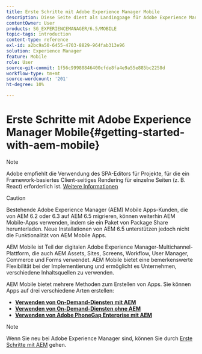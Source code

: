 ```yaml
---
title: Erste Schritte mit Adobe Experience Manager Mobile
description: Diese Seite dient als Landingpage für Adobe Experience Manager Mobile. Folgen Sie dieser Seite als Ausgangspunkt, um mehr über die drei verschiedenen Möglichkeiten zum Erstellen von Apps zu erfahren.
contentOwner: User
products: SG_EXPERIENCEMANAGER/6.5/MOBILE
topic-tags: introduction
content-type: reference
exl-id: a2bc9a50-6455-4703-8829-964fab313e96
solution: Experience Manager
feature: Mobile
role: User
source-git-commit: 1f56c99980846400cfde8fa4e9a55e885bc2258d
workflow-type: tm+mt
source-wordcount: '201'
ht-degree: 10%

---
```


# Erste Schritte mit Adobe Experience Manager Mobile{#getting-started-with-aem-mobile}

>[!NOTE]
>
>Adobe empfiehlt die Verwendung des SPA-Editors für Projekte, für die ein Framework-basiertes Client-seitiges Rendering für einzelne Seiten (z. B. React) erforderlich ist. [Weitere Informationen](/help/sites-developing/spa-overview.md)

>[!CAUTION]
>
>Bestehende Adobe Experience Manager (AEM) Mobile Apps-Kunden, die von AEM 6.2 oder 6.3 auf AEM 6.5 migrieren, können weiterhin AEM Mobile-Apps verwenden, indem sie ein Paket von Package Share herunterladen. Neue Installationen von AEM 6.5 unterstützen jedoch nicht die Funktionalität von AEM Mobile Apps.

AEM Mobile ist Teil der digitalen Adobe Experience Manager-Multichannel-Plattform, die auch AEM Assets, Sites, Screens, Workflow, User Manager, Commerce und Forms verwendet. AEM Mobile bietet eine bemerkenswerte Flexibilität bei der Implementierung und ermöglicht es Unternehmen, verschiedene Inhaltsquellen zu verwenden.

AEM Mobile bietet mehrere Methoden zum Erstellen von Apps. Sie können Apps auf drei verschiedene Arten erstellen:

* **[Verwenden von On-Demand-Diensten mit AEM](/help/mobile/getting-started-aem-mobile-on-demand.md)**
* **[Verwenden von On-Demand-Diensten ohne AEM](https://helpx.adobe.com/digital-publishing-solution/help/aem-mobile-end-of-life-faq.html)**
* **[Verwenden von Adobe PhoneGap Enterprise mit AEM](/help/mobile/getting-started-aem-mobile-phonegap.md)**

>[!NOTE]
>
>Wenn Sie neu bei Adobe Experience Manager sind, können Sie durch [Erste Schritte mit AEM](/help/sites-deploying/deploy.md) gehen.

